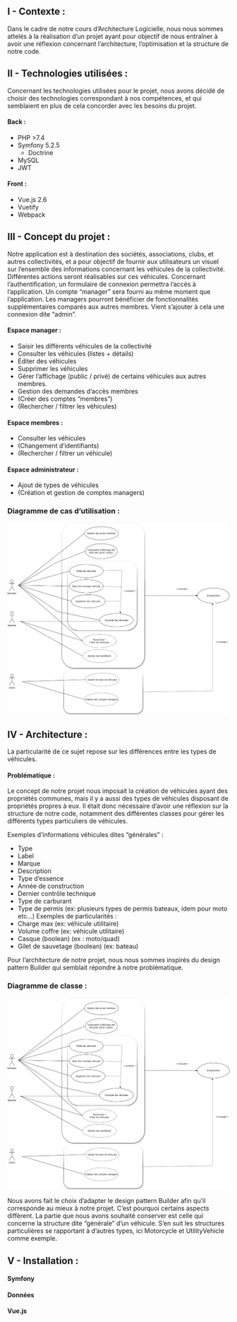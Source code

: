 ## I - Contexte :
Dans le cadre de notre cours d’Architecture Logicielle, nous nous sommes attelés à la réalisation d’un projet ayant pour objectif de nous entraîner à avoir une réflexion concernant l’architecture, l’optimisation et la structure de notre code.

## II - Technologies utilisées :
Concernant les technologies utilisées pour le projet, nous avons décidé de choisir des technologies correspondant à nos compétences, et qui semblaient en plus de cela concorder avec les besoins du projet.

#### Back :
- PHP >7.4
- Symfony 5.2.5
  - Doctrine
- MySQL
- JWT

#### Front :
- Vue.js 2.6
- Vuetify
- Webpack


## III - Concept du projet :
Notre application est à destination des sociétés, associations, clubs, et autres collectivités, et a pour objectif de fournir aux utilisateurs un visuel sur l’ensemble des informations concernant les véhicules de la collectivité. Différentes actions seront réalisables sur ces véhicules.
Concernant l’authentification, un formulaire de connexion permettra l’accès à l’application. Un compte “manager” sera fourni au même moment que l’application. Les managers pourront bénéficier de fonctionnalités supplémentaires comparés aux autres membres. Vient s’ajouter à cela une connexion dite “admin”.

#### Espace manager :
- Saisir les différents véhicules de la collectivité
- Consulter les véhicules (listes + détails)
- Éditer des véhicules
- Supprimer les véhicules
- Gérer l’affichage (public / privé) de certains véhicules aux autres membres.
- Gestion des demandes d’accès membres
- (Créer des comptes “membres”)
- (Rechercher / filtrer les véhicules)
#### Espace membres :
- Consulter les véhicules
- (Changement d’identifiants)
- (Rechercher / filtrer un véhicule)
#### Espace administrateur :
- Ajout de types de véhicules
- (Création et gestion de comptes managers)

### Diagramme de cas d’utilisation :
![Diagramme de cas d’utilisation](/assets/DiagCasUtilisation_updated.png)

## IV - Architecture :
La particularité de ce sujet repose sur les différences entre les types de véhicules.

#### Problématique :
Le concept de notre projet nous imposait la création de véhicules ayant des propriétés communes, mais il y a aussi des types de véhicules disposant de propriétés propres à eux.
Il était donc nécessaire d’avoir une réflexion sur la structure de notre code, notamment des différentes classes pour gérer les différents types particuliers de véhicules.

Exemples d’informations véhicules dites “générales” :
- Type
- Label
- Marque
- Description
- Type d’essence
- Année de construction
- Dernier contrôle technique
- Type de carburant
- Type de permis (ex: plusieurs types de permis bateaux, idem pour moto etc…)
Exemples de particularités :
- Charge max (ex: véhicule utilitaire)
- Volume coffre (ex: véhicule utilitaire)
- Casque (boolean) (ex : moto/quad)
- Gilet de sauvetage (boolean) (ex: bateau)

Pour l’architecture de notre projet, nous nous sommes inspirés du design pattern Builder qui semblait répondre à notre problématique.


### Diagramme de classe :
![Diagramme de cas d’utilisation](/assets/DiagCasUtilisation_updated.png)

Nous avons fait le choix d’adapter le design pattern Builder afin qu’il corresponde au mieux à notre projet. C’est pourquoi certains aspects diffèrent.
La partie que nous avons souhaité conserver est celle qui concerne la structure dite “générale” d’un véhicule.
S’en suit les structures particulières se rapportant à d’autres types, ici Motorcycle et UtilityVehicle comme exemple.

## V - Installation :
#### Symfony

#### Données

#### Vue.js
